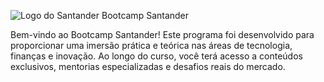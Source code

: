 ![Logo do Santander](https://cdn.worldvectorlogo.com/logos/santander1.svg)
 Bootcamp Santander

Bem-vindo ao Bootcamp Santander! Este programa foi desenvolvido para proporcionar uma imersão prática e teórica nas áreas de tecnologia, finanças e inovação. Ao longo do curso, você terá acesso a conteúdos exclusivos, mentorias especializadas e desafios reais do mercado.
